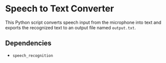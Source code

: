 # Speech to Text Converter

This Python script converts speech input from the microphone into text and exports the recognized text to an output file named `output.txt`. 



## Dependencies
- `speech_recognition`
